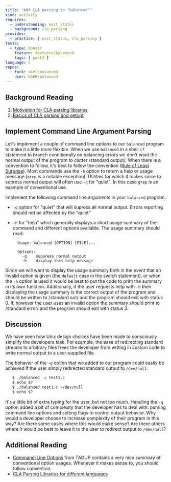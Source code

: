 ```yaml
---
title: "Add CLA parsing to 'balanced'"
kind: activity
requires:
  - understanding: exit_status
  - background: cla_parsing
provides:
  - practice: [ exit_status, cla_parsing ]
tests:
  - type: bonair
    feature: features/balanced
    tags: [ part3 ]
language: C
repos:
  - fork: skel/balanced
    user: USER/balanced
---
```


## Background Reading
1. [Motivation for CLA parsing libraries](/reading/cla_intro/index.html)
2. [Basics of CLA parsing and getopt](/reading/cla_basics/index.html)

## Implement Command Line Argument Parsing

Let's implement a couple of command line options to our `balanced`
program to make it a little more flexible. When we use `balanced` in a
shell `if` statement to branch conditionally on balancing errors we
don't want the normal output of the program to clutter /standard
output/.  When there is a convention to follow, it's best to follow
the convention
([Rule of Least Surprise](http://catb.org/~esr/writings/taoup/html/ch01s06.html#id2878339)). Most
commands use the `-h` option to return a help or usage message (`grep`
is a notable exception). Utilities for which it makes since to supress
normal output will often use `-q` for "quiet". In this case `grep`
*is* an example of conventional use.

Implement the following command line arguments in your
`balanced` program.

- `-q` option for "quiet" that will supress all normal output.  Errors
reporting should not be affected by the "quiet"
- `-h` for "help" which generally displays a short usage summary of
the command and different options available. The usage summary should read:

        Usage: balanced [OPTION] [FILE]...

        Options:
          -q    suppress normal output
          -h    display this help message

Since we will want to display the usage summary both in the event that
an invalid option is given (the `default` case in the switch
statement), or when the `-h` option is used it would be best to put
the code to print the summary in its own function.  Additionally, if
the user requests help with `-h` then displaying the usage summary is
the correct output of the program and should be written to /standard
out/ and the program should exit with status 0.  If, however the user
uses an invalid option the summary should print to /standard error/
and the program should exit with status 3.
   
## Discussion

   We have seen how Unix design choices have been made to consciously
   simplify the developers task. For example, the ease of redirecting
   standard streams to arbitrary files frees the developer from
   writing in custom code to write normal output to a user-supplied
   file.

   The behavior of the `-q` option that we added to our program could
   easily be achieved if the user simply redirected standard output to
   `/dev/null`:
   
~~~ bash
   $ ./balanced -q test1.c
   $ echo $?
   $ ./balanced test1.c >/dev/null
   $ echo $?
~~~

   It's a little bit of extra typing for the user, but not too much.
   Handling the `-q` option added a bit of complexity that the
   developer has to deal with: parsing command line options and
   setting flags to control output behavior.  Why would a developer
   choose to increase complexity of their program in this way? Are
   there some cases where this would make sense? Are there others
   where it would be best to leave it to the user to redirect output
   to `/dev/null`?

## Additional Reading
- [Command-Line Options](http://catb.org/~esr/writings/taoup/html/ch10s05.html)
from TAOUP contains a very nice summary of conventional option usages.
Whenever it makes sense to, you should follow convention.
- [CLA Parsing Libraries for different languages](/reading/cla_language_resources/index.html)
